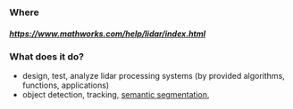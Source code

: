 ### Where
##### https://www.mathworks.com/help/lidar/index.html

### What does it do?
* design, test, analyze lidar processing systems (by provided algorithms, functions, applications)
* object detection, tracking, [semantic segmentation](https://github.com/Coop-de-gra/SLAM-Project/blob/main/Ref/Vocabulary_%26_Terms.md), 
